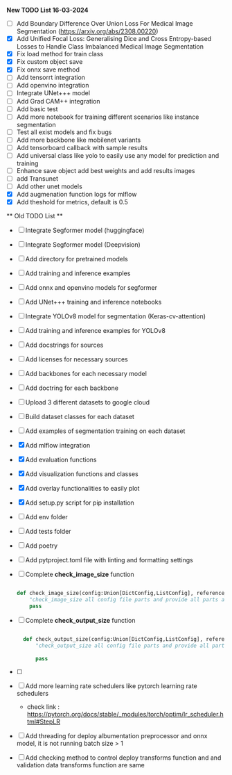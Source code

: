 **New TODO List 16-03-2024**
- [ ] Add Boundary Difference Over Union Loss For Medical Image Segmentation (https://arxiv.org/abs/2308.00220)
- [X] Add Unified Focal Loss: Generalising Dice and Cross Entropy-based Losses to Handle Class Imbalanced Medical Image Segmentation 
- [x] Fix load method for train class
- [x] Fix custom object save
- [x] Fix onnx save method
- [ ] Add tensorrt integration
- [ ] Add openvino integration
- [ ] Integrate UNet+++ model
- [ ] Add Grad CAM++ integration
- [ ] Add basic test
- [ ] Add more notebook for training different scenarios like instance segmentation
- [ ] Test all exist models and fix bugs
- [ ] Add more backbone like mobilenet variants
- [ ] Add tensorboard callback with sample results
- [ ] Add universal class like yolo to easily use any model for prediction and training
- [ ] Enhance save object add best weights and add results images
- [ ] add Transunet
- [ ] Add other unet models
- [x] Add augmenation function logs for mlflow
- [X] Add theshold for metrics, default is 0.5

** Old TODO List **
- [ ] Integrate Segformer model (huggingface)
- [ ] Integrate Segformer model (Deepvision)
- [ ] Add directory for pretrained models
- [ ] Add training and inference examples
- [ ] Add onnx and openvino models for segformer
- [ ] Add UNet+++ training and inference notebooks
- [ ] Integrate YOLOv8 model for segmentation (Keras-cv-attention)
- [ ] Add training and inference examples for YOLOv8
- [ ] Add docstrings for sources
- [ ] Add licenses for necessary sources
- [ ] Add backbones for each necessary model
- [ ] Add doctring for each backbone
- [ ] Upload 3 different datasets to google cloud
- [ ] Build dataset classes for each dataset
- [ ] Add examples of segmentation training on each dataset
- [x] Add mlflow integration
- [x] Add evaluation functions
- [x] Add visualization functions and classes
- [x] Add overlay functionalities to easily plot
- [x] Add setup.py script for pip installation




- [ ] Add env folder

- [ ] Add tests folder

- [ ] Add poetry

- [ ] Add pytproject.toml file with linting and formatting settings

- [ ] Complete  **check_image_size** function

    ```python

    def check_image_size(config:Union[DictConfig,ListConfig], reference_part:str="augmentation"):
        "check_image_size all config file parts and provide all parts are same size"
        pass

    ```

- [ ] Complete **check_output_size** function

  ```python

    def check_output_size(config:Union[DictConfig,ListConfig], reference_part:str="augmentation"):
        "check_output_size all config file parts and provide all parts are same size"
    
        pass

    ```

- [ ]

- [ ] Add more learning rate schedulers like pytorch learning rate schedulers

  - check link : <https://pytorch.org/docs/stable/_modules/torch/optim/lr_scheduler.html#StepLR>

- [ ] Add threading  for deploy albumentation preprocessor  and onnx model, it is not running batch size > 1

- [ ] Add checking method  to control deploy transforms function and and validation data transforms function are same
